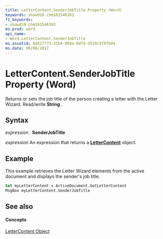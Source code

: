 ```yaml
---
title: LetterContent.SenderJobTitle Property (Word)
keywords: vbawd10.chm161546363
f1_keywords:
- vbawd10.chm161546363
ms.prod: word
api_name:
- Word.LetterContent.SenderJobTitle
ms.assetid: 6d617773-31b4-084a-0dfd-d539c5f8f6d4
ms.date: 06/08/2017
---
```



# LetterContent.SenderJobTitle Property (Word)

Returns or sets the job title of the person creating a letter with the Letter Wizard. Read/write  **String** .


## Syntax

 _expression_ . **SenderJobTitle**

 _expression_ An expression that returns a **[LetterContent](lettercontent-object-word.md)** object.


## Example

This example retrieves the Letter Wizard elements from the active document and displays the sender's job title.


```vb
Set myLetterContent = ActiveDocument.GetLetterContent 
MsgBox myLetterContent.SenderJobTitle
```


## See also


#### Concepts


[LetterContent Object](lettercontent-object-word.md)

